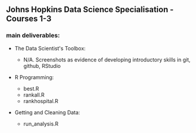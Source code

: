 ## Johns Hopkins Data Science Specialisation - Courses 1-3
### main deliverables:
- The Data Scientist's Toolbox:
  - N/A. Screenshots as evidence of developing introductory skills in git, github, RStudio

- R Programming:
  - best.R
  - rankall.R
  - rankhospital.R

- Getting and Cleaning Data:
  - run_analysis.R

